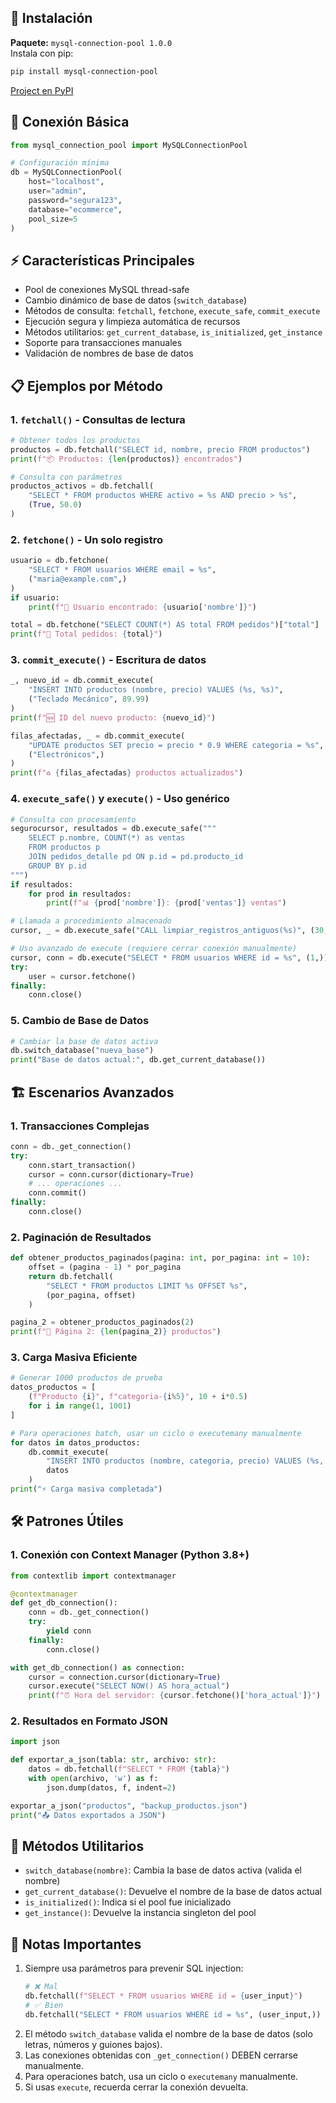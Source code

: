 ## 🚀 Instalación

**Paquete:** `mysql-connection-pool 1.0.0`  
Instala con pip:

```bash
pip install mysql-connection-pool
```

[Project en PyPI](https://pypi.org/project/mysql-connection-pool/)

## 🔌 Conexión Básica
```python
from mysql_connection_pool import MySQLConnectionPool

# Configuración mínima
db = MySQLConnectionPool(
    host="localhost",
    user="admin",
    password="segura123",
    database="ecommerce",
    pool_size=5
)
```

## ⚡ Características Principales
- Pool de conexiones MySQL thread-safe
- Cambio dinámico de base de datos (`switch_database`)
- Métodos de consulta: `fetchall`, `fetchone`, `execute_safe`, `commit_execute`
- Ejecución segura y limpieza automática de recursos
- Métodos utilitarios: `get_current_database`, `is_initialized`, `get_instance`
- Soporte para transacciones manuales
- Validación de nombres de base de datos

## 📋 Ejemplos por Método

### 1. `fetchall()` - Consultas de lectura
```python
# Obtener todos los productos
productos = db.fetchall("SELECT id, nombre, precio FROM productos")
print(f"📦 Productos: {len(productos)} encontrados")

# Consulta con parámetros
productos_activos = db.fetchall(
    "SELECT * FROM productos WHERE activo = %s AND precio > %s",
    (True, 50.0)
)
```

### 2. `fetchone()` - Un solo registro
```python
usuario = db.fetchone(
    "SELECT * FROM usuarios WHERE email = %s",
    ("maria@example.com",)
)
if usuario:
    print(f"👤 Usuario encontrado: {usuario['nombre']}")

total = db.fetchone("SELECT COUNT(*) AS total FROM pedidos")["total"]
print(f"🛒 Total pedidos: {total}")
```

### 3. `commit_execute()` - Escritura de datos
```python
_, nuevo_id = db.commit_execute(
    "INSERT INTO productos (nombre, precio) VALUES (%s, %s)",
    ("Teclado Mecánico", 89.99)
)
print(f"🆕 ID del nuevo producto: {nuevo_id}")

filas_afectadas, _ = db.commit_execute(
    "UPDATE productos SET precio = precio * 0.9 WHERE categoria = %s",
    ("Electrónicos",)
)
print(f"♻️ {filas_afectadas} productos actualizados")
```

### 4. `execute_safe()` y `execute()` - Uso genérico
```python
# Consulta con procesamiento
segurocursor, resultados = db.execute_safe("""
    SELECT p.nombre, COUNT(*) as ventas
    FROM productos p
    JOIN pedidos_detalle pd ON p.id = pd.producto_id
    GROUP BY p.id
""")
if resultados:
    for prod in resultados:
        print(f"📊 {prod['nombre']}: {prod['ventas']} ventas")

# Llamada a procedimiento almacenado
cursor, _ = db.execute_safe("CALL limpiar_registros_antiguos(%s)", (30,))

# Uso avanzado de execute (requiere cerrar conexión manualmente)
cursor, conn = db.execute("SELECT * FROM usuarios WHERE id = %s", (1,))
try:
    user = cursor.fetchone()
finally:
    conn.close()
```

### 5. Cambio de Base de Datos
```python
# Cambiar la base de datos activa
db.switch_database("nueva_base")
print("Base de datos actual:", db.get_current_database())
```

## 🏗️ Escenarios Avanzados

### 1. Transacciones Complejas
```python
conn = db._get_connection()
try:
    conn.start_transaction()
    cursor = conn.cursor(dictionary=True)
    # ... operaciones ...
    conn.commit()
finally:
    conn.close()
```

### 2. Paginación de Resultados
```python
def obtener_productos_paginados(pagina: int, por_pagina: int = 10):
    offset = (pagina - 1) * por_pagina
    return db.fetchall(
        "SELECT * FROM productos LIMIT %s OFFSET %s",
        (por_pagina, offset)
    )

pagina_2 = obtener_productos_paginados(2)
print(f"📄 Página 2: {len(pagina_2)} productos")
```

### 3. Carga Masiva Eficiente
```python
# Generar 1000 productos de prueba
datos_productos = [
    (f"Producto {i}", f"categoria-{i%5}", 10 + i*0.5) 
    for i in range(1, 1001)
]

# Para operaciones batch, usar un ciclo o executemany manualmente
for datos in datos_productos:
    db.commit_execute(
        "INSERT INTO productos (nombre, categoria, precio) VALUES (%s, %s, %s)",
        datos
    )
print("⚡ Carga masiva completada")
```

## 🛠️ Patrones Útiles

### 1. Conexión con Context Manager (Python 3.8+)
```python
from contextlib import contextmanager

@contextmanager
def get_db_connection():
    conn = db._get_connection()
    try:
        yield conn
    finally:
        conn.close()

with get_db_connection() as connection:
    cursor = connection.cursor(dictionary=True)
    cursor.execute("SELECT NOW() AS hora_actual")
    print(f"⏰ Hora del servidor: {cursor.fetchone()['hora_actual']}")
```

### 2. Resultados en Formato JSON
```python
import json

def exportar_a_json(tabla: str, archivo: str):
    datos = db.fetchall(f"SELECT * FROM {tabla}")
    with open(archivo, 'w') as f:
        json.dump(datos, f, indent=2)

exportar_a_json("productos", "backup_productos.json")
print("📤 Datos exportados a JSON")
```

## 🔄 Métodos Utilitarios
- `switch_database(nombre)`: Cambia la base de datos activa (valida el nombre)
- `get_current_database()`: Devuelve el nombre de la base de datos actual
- `is_initialized()`: Indica si el pool fue inicializado
- `get_instance()`: Devuelve la instancia singleton del pool

## 📝 Notas Importantes
1. Siempre usa parámetros para prevenir SQL injection:
   ```python
   # ❌ Mal
   db.fetchall(f"SELECT * FROM usuarios WHERE id = {user_input}")
   # ✅ Bien
   db.fetchall("SELECT * FROM usuarios WHERE id = %s", (user_input,))
   ```
2. El método `switch_database` valida el nombre de la base de datos (solo letras, números y guiones bajos).
3. Las conexiones obtenidas con `_get_connection()` DEBEN cerrarse manualmente.
4. Para operaciones batch, usa un ciclo o `executemany` manualmente.
5. Si usas `execute`, recuerda cerrar la conexión devuelta.